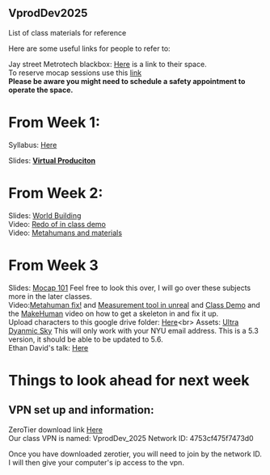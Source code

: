 ## VprodDev2025
List of class materials for reference

Here are some useful links for people to refer to: 

Jay street Metrotech blackbox: [Here](https://sites.google.com/nyu.edu/370jmediacommons/spaces/220-black-box?authuser=1) is a link to their space.<br>
To reserve mocap sessions use this [link](https://sites.google.com/nyu.edu/370jmediacommons/reservations/booking-tool?authuser=1)<br>
**Please be aware you might need to schedule a safety appointment to operate the space.**


# From Week 1: 

Syllabus: [Here](https://docs.google.com/document/d/1LeYeuDoQRd2f_TJg6ayZZYy4wki-EDQgmMgkkM2RFnE/edit?usp=drive_link)<br>

Slides: [**Virtual Produciton**](https://docs.google.com/presentation/d/1fDI8jPcFZmst3W_ILmKTFjr5RctDCmIJhkkogBsAcFQ/edit?usp=drive_link)<br>

# From Week 2: 

Slides: [World Building](https://docs.google.com/presentation/d/1rbc4WYezXQqK1gGvVjwPtUeRu9vaVOJ7ykW5i4nKNvk/edit?usp=drive_link)<br>
Video: [Redo of in class demo](https://drive.google.com/file/d/1DBGd7_uZfjn9Sa_dZE87uy0On3nhUcHl/view?usp=drive_link)<br>
Video: [Metahumans and materials](https://drive.google.com/file/d/17GkGALyaozoMoLPCwML4qUNqjSx6vw_w/view?usp=drive_link)<br>

# From Week 3

Slides: [Mocap 101](https://docs.google.com/presentation/d/1k9N6rjLF3REOI8JMUtV8bdAJ2a0V8Z2Tnc1Nc40BnUE/edit?slide=id.p#slide=id.p) Feel free to look this over, I will go over these subjects more in the later classes.<br>
Video:[Metahuman fix!](https://drive.google.com/file/d/1RqGrQ_UsmXDLf9xO8vw8xrFtW__RyduV/view?usp=drive_link) and [Measurement tool in unreal](https://drive.google.com/file/d/1OdDAdM-jS4fHHCuKoGVNfSTao6c3CYqq/view?usp=drive_link) and [Class Demo](https://drive.google.com/file/d/1hKcLqsgng0yRgaMV9guezWtfteJ6p7Gc/view?usp=sharing) and the [MakeHuman](https://drive.google.com/file/d/1chDd5XbiAeSnQv-JIZ3QrpkW81aeifms/view?usp=drive_link) video on how to get a skeleton in and fix it up.<br>
Upload characters to this google drive folder: [Here](https://drive.google.com/drive/u/1/folders/1kw2apc4DPQl-Ce0Q9f9T316w3_0Xy6__)<br>
Assets: [Ultra Dyanmic Sky](https://nyu.box.com/s/jg0yhbuovoiau7t7s7f064yux2jqr0pz) This will only work with your NYU email address. This is a 5.3 version, it should be able to be updated to 5.6.<br>
Ethan David's talk: [Here](https://drive.google.com/file/d/1chDd5XbiAeSnQv-JIZ3QrpkW81aeifms/view?usp=drive_link)<br>

# Things to look ahead for next week
## VPN set up and information:
ZeroTier download link [Here](https://www.zerotier.com/download/)<br>
Our class VPN is named: VprodDev_2025
Network ID: 4753cf475f7473d0

Once you have downloaded zerotier, you will need to join by the network ID. I will then give your computer's ip access to the vpn. 


